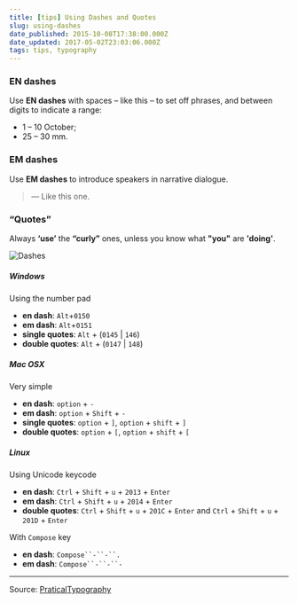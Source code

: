 ```yaml
---
title: [tips] Using Dashes and Quotes
slug: using-dashes
date_published: 2015-10-08T17:38:00.000Z
date_updated: 2017-05-02T23:03:06.000Z
tags: tips, typography
---
```


### EN dashes

Use **EN dashes** with spaces – like this – to set off phrases, and between digits to indicate a range:

- 1 – 10 October;
- 25 – 30 mm.

### EM dashes

Use **EM dashes** to introduce speakers in narrative dialogue.

> — Like this one.

### “Quotes”

Always **‘use’** the **“curly”** ones, unless you know what **"you"** are **'doing'**.


![Dashes](../images/hyphens.jpg)


##### Windows

Using the number pad

- **en dash**: `Alt`+`0150`
- **em dash**: `Alt`+`0151`
- **single quotes**: `Alt` + (`0145` | `146`)
- **double quotes**: `Alt` + (`0147` | `148`)

##### Mac OSX

Very simple

- **en dash**: `option` + `-`
- **em dash**: `option` + `Shift` + `-`
- **single quotes**: `option` + `]`, `option` + `shift` + `]`
- **double quotes**: `option` + `[`, `option` + `shift` + `[`

##### Linux

Using Unicode keycode

- **en dash**: `Ctrl` + `Shift` + `u` + `2013` + `Enter`
- **em dash**: `Ctrl` + `Shift` + `u` + `2014` + `Enter`
- **double quotes**: `Ctrl` + `Shift` + `u` + `201C` + `Enter` and `Ctrl` + `Shift` + `u` + `201D` + `Enter`

With `Compose` key

- **en dash**: `Compose``-``-``.`
- **em dash**: `Compose``-``-``-`

---

Source: [Pratical](http://practicaltypography.com/hyphens-and-dashes.html)[Typography](http://practicaltypography.com/straight-and-curly-quotes.html)
